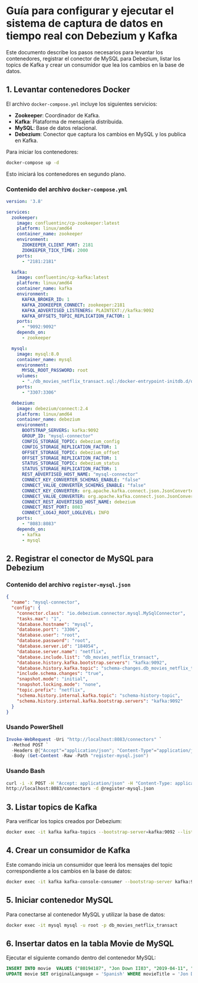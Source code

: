 # Guía para configurar y ejecutar el sistema de captura de datos en tiempo real con Debezium y Kafka

Este documento describe los pasos necesarios para levantar los contenedores, registrar el conector de MySQL para Debezium, listar los topics de Kafka y crear un consumidor que lea los cambios en la base de datos.

## 1. Levantar contenedores Docker
El archivo `docker-compose.yml` incluye los siguientes servicios:

- **Zookeeper**: Coordinador de Kafka.
- **Kafka**: Plataforma de mensajería distribuida.
- **MySQL**: Base de datos relacional.
- **Debezium**: Conector que captura los cambios en MySQL y los publica en Kafka.

Para iniciar los contenedores:
```bash
docker-compose up -d
```
Esto iniciará los contenedores en segundo plano.

### Contenido del archivo `docker-compose.yml`
```yaml
version: '3.8'

services:
  zookeeper:
    image: confluentinc/cp-zookeeper:latest
    platform: linux/amd64
    container_name: zookeeper
    environment:
      ZOOKEEPER_CLIENT_PORT: 2181
      ZOOKEEPER_TICK_TIME: 2000
    ports:
      - "2181:2181"

  kafka:
    image: confluentinc/cp-kafka:latest
    platform: linux/amd64
    container_name: kafka
    environment:
      KAFKA_BROKER_ID: 1
      KAFKA_ZOOKEEPER_CONNECT: zookeeper:2181
      KAFKA_ADVERTISED_LISTENERS: PLAINTEXT://kafka:9092
      KAFKA_OFFSETS_TOPIC_REPLICATION_FACTOR: 1
    ports:
      - "9092:9092"
    depends_on:
      - zookeeper

  mysql:
    image: mysql:8.0
    container_name: mysql
    environment:
      MYSQL_ROOT_PASSWORD: root
    volumes:
      - "./db_movies_netflix_transact.sql:/docker-entrypoint-initdb.d/db_movies_netflix_transact.sql"
    ports: 
      - "3307:3306"

  debezium:
    image: debezium/connect:2.4
    platform: linux/amd64
    container_name: debezium
    environment:
      BOOTSTRAP_SERVERS: kafka:9092
      GROUP_ID: "mysql-connector"
      CONFIG_STORAGE_TOPIC: debezium_config
      CONFIG_STORAGE_REPLICATION_FACTOR: 1
      OFFSET_STORAGE_TOPIC: debezium_offset
      OFFSET_STORAGE_REPLICATION_FACTOR: 1
      STATUS_STORAGE_TOPIC: debezium_status
      STATUS_STORAGE_REPLICATION_FACTOR: 1
      REST_ADVERTISED_HOST_NAME: "mysql-connector"
      CONNECT_KEY_CONVERTER_SCHEMAS_ENABLE: "false"
      CONNECT_VALUE_CONVERTER_SCHEMAS_ENABLE: "false"
      CONNECT_KEY_CONVERTER: org.apache.kafka.connect.json.JsonConverter
      CONNECT_VALUE_CONVERTER: org.apache.kafka.connect.json.JsonConverter
      CONNECT_REST_ADVERTISED_HOST_NAME: debezium
      CONNECT_REST_PORT: 8083
      CONNECT_LOG4J_ROOT_LOGLEVEL: INFO
    ports:
      - "8083:8083"
    depends_on: 
      - kafka
      - mysql
```

## 2. Registrar el conector de MySQL para Debezium

### Contenido del archivo `register-mysql.json`
```json
{
  "name": "mysql-connector",
  "config": {
    "connector.class": "io.debezium.connector.mysql.MySqlConnector",
    "tasks.max": "1",
    "database.hostname": "mysql",
    "database.port": "3306",
    "database.user": "root",
    "database.password": "root",
    "database.server.id": "184054",
    "database.server.name": "netflix",
    "database.include.list": "db_movies_netflix_transact",
    "database.history.kafka.bootstrap.servers": "kafka:9092",
    "database.history.kafka.topic": "schema-changes.db_movies_netflix_transact",
    "include.schema.changes": "true",
    "snapshot.mode": "initial",
    "snapshot.locking.mode": "none",
    "topic.prefix": "netflix",
    "schema.history.internal.kafka.topic": "schema-history-topic",
    "schema.history.internal.kafka.bootstrap.servers": "kafka:9092"
  }
}
```

### Usando PowerShell
```powershell
Invoke-WebRequest -Uri "http://localhost:8083/connectors" `
  -Method POST `
  -Headers @{"Accept"="application/json"; "Content-Type"="application/json"} `
  -Body (Get-Content -Raw -Path "register-mysql.json")
```

### Usando Bash
```bash
curl -i -X POST -H "Accept: application/json" -H "Content-Type: application/json" \
http://localhost:8083/connectors -d @register-mysql.json
```

## 3. Listar topics de Kafka
Para verificar los topics creados por Debezium:
```bash
docker exec -it kafka kafka-topics --bootstrap-server=kafka:9092 --list
```

## 4. Crear un consumidor de Kafka
Este comando inicia un consumidor que leerá los mensajes del topic correspondiente a los cambios en la base de datos:
```bash
docker exec -it kafka kafka-console-consumer --bootstrap-server kafka:9092 --topic db_movies_netflix_transact.db_movies_netflix_transact.movie --from-beginning
```

## 5. Iniciar contenedor MySQL
Para conectarse al contenedor MySQL y utilizar la base de datos:
```bash
docker exec -it mysql mysql -u root -p db_movies_netflix_transact
```

## 6. Insertar datos en la tabla Movie de MySQL
Ejecutar el siguiente comando dentro del contenedor MySQL:
```sql
INSERT INTO movie  VALUES ("80194187", "Jon Down II03", "2019-04-11", "English", "https://www.netflix.com/pe-en/title/80194187");
UPDATE movie SET originalLanguage = 'Spanish' WHERE movieTitle = 'Jon Down II03';
```

